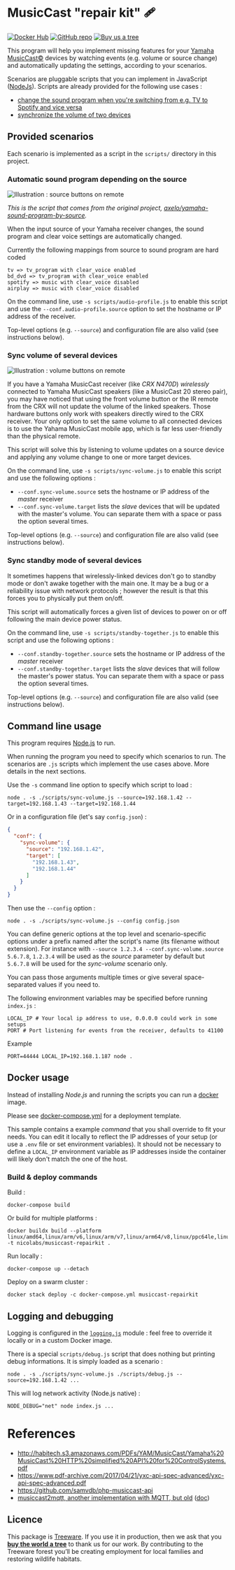 # MusicCast "repair kit" 🩹

[![Docker Hub](https://github.com/nicolabs/musiccast-repairkit/actions/workflows/dockerhub.yml/badge.svg)](https://hub.docker.com/r/nicolabs/musiccast-repairkit) [![GitHub repo](https://img.shields.io/badge/GitHub-repo-pink.svg?logo=github)](https://github.com/nicolabs/musiccast-repairkit) [![Buy us a tree](https://img.shields.io/badge/Plant%20trees-%F0%9F%8C%B3-lightgreen)](https://plant.treeware.earth/nicolabs/musiccast-repairkit)

This program will help you implement missing features for your [Yamaha MusicCast©](https://usa.yamaha.com/products/contents/audio_visual/musiccast/index.html) devices by watching events (e.g. volume or source change) and automatically updating the settings, according to your scenarios.

Scenarios are pluggable scripts that you can implement in JavaScript ([NodeJs](https://nodejs.org/)).
Scripts are already provided for the following use cases :

- [change the sound program when you're switching from e.g. TV to Spotify and vice versa](#automatic-sound-program-depending-on-the-source)
- [synchronize the volume of two devices](#sync-volume-of-several-devices)



## Provided scenarios

Each scenario is implemented as a script in the `scripts/` directory in this project.

### Automatic sound program depending on the source

![Illustration : source buttons on remote](doc/source-buttons.png)

*This is the script that comes from the original project, [axelo/yamaha-sound-program-by-source](https://github.com/axelo/yamaha-sound-program-by-source).*

When the input source of your Yamaha receiver changes, the sound program and clear voice settings are automatically changed.

Currently the following mappings from source to sound program are hard coded

    tv => tv_program with clear_voice enabled
    bd_dvd => tv_program with clear_voice enabled
    spotify => music with clear_voice disabled
    airplay => music with clear_voice disabled

On the command line, use `-s scripts/audio-profile.js` to enable this script and use the `--conf.audio-profile.source` option to set the hostname or IP address of the receiver.

Top-level options (e.g. `--source`) and configuration file are also valid (see instructions below).


### Sync volume of several devices

![Illustration : volume buttons on remote](doc/volume-buttons.png)

If you have a Yamaha MusicCast receiver (like *CRX N470D*) *wirelessly* connected to Yamaha MusicCast speakers (like a MusicCast 20 stereo pair), you may have noticed that using the front volume button or the IR remote from the CRX will not update the volume of the linked speakers. Those hardware buttons only work with speakers directly wired to the CRX receiver. Your only option to set the same volume to all connected devices is to use the Yahama MusicCast mobile app, which is far less user-friendly than the physical remote.

This script will solve this by listening to volume updates on a source device and applying any volume change to one or more target devices.

On the command line, use `-s scripts/sync-volume.js` to enable this script and use the following options :
- `--conf.sync-volume.source` sets the hostname or IP address of the *master* receiver
- `--conf.sync-volume.target` lists the *slave* devices that will be updated with the master's volume. You can separate them with a space or pass the option several times.

Top-level options (e.g. `--source`) and configuration file are also valid (see instructions below).


### Sync standby mode of several devices

It sometimes happens that wirelessly-linked devices don't go to standby mode or don't awake together with the main one.
It may be a bug or a reliability issue with network protocols ; however the result is that this forces you to physically put them on/off.

This script will automatically forces a given list of devices to power on or off following the main device power status.

On the command line, use `-s scripts/standby-together.js` to enable this script and use the following options :
- `--conf.standby-together.source` sets the hostname or IP address of the *master* receiver
- `--conf.standby-together.target` lists the *slave* devices that will follow the master's power status. You can separate them with a space or pass the option several times.

Top-level options (e.g. `--source`) and configuration file are also valid (see instructions below).


## Command line usage

This program requires [Node.js](https://nodejs.org) to run.

When running the program you need to specify which scenarios to run.
The scenarios are `.js` scripts which implement the use cases above. More details in the next sections.

Use the `-s` command line option to specify which script to load :

    node . -s ./scripts/sync-volume.js --source=192.168.1.42 --target=192.168.1.43 --target=192.168.1.44

Or in a configuration file (let's say `config.json`) :

```json
{
  "conf": {
    "sync-volume": {
      "source": "192.168.1.42",
      "target": [
        "192.168.1.43",
        "192.168.1.44"
      ]
    }
  }
}
```

Then use the `--config` option :

    node . -s ./scripts/sync-volume.js --config config.json

You can define generic options at the top level and scenario-specific options under a prefix named after the script's name (its filename without extension).
For instance with `--source 1.2.3.4 --conf.sync-volume.source 5.6.7.8`, `1.2.3.4` will be used as the *source* parameter by default but `5.6.7.8` will be used for the *sync-volume* scenario only.

You can pass those arguments multiple times or give several space-separated values if you need to.

The following environment variables may be specified before running `index.js` :

    LOCAL_IP # Your local ip address to use, 0.0.0.0 could work in some setups
    PORT # Port listening for events from the receiver, defaults to 41100

Example

    PORT=44444 LOCAL_IP=192.168.1.187 node .



## Docker usage

Instead of installing _Node.js_ and running the scripts you can run a [docker](https://www.docker.com/) image.

Please see [docker-compose.yml](docker-compose.yml) for a deployment template.

This sample contains a example *command* that you shall override to fit your needs.
You can edit it locally to reflect the IP addresses of your setup (or use a `.env` file or set environment variables).
It should not be necessary to define a `LOCAL_IP` environment variable as IP addresses inside the container will likely don't match the one of the host.


### Build & deploy commands

Build :

    docker-compose build

Or build for multiple platforms :

    docker buildx build --platform linux/amd64,linux/arm/v6,linux/arm/v7,linux/arm64/v8,linux/ppc64le,linux/s390x -t nicolabs/musiccast-repairkit .

Run locally :

    docker-compose up --detach

Deploy on a swarm cluster :

    docker stack deploy -c docker-compose.yml musiccast-repairkit



## Logging and debugging

Logging is configured in the [`logging.js`](logging.js) module : feel free to override it locally or in a custom Docker image.

There is a special `scripts/debug.js` script that does nothing but printing debug informations. It is simply loaded as a scenario :

    node . -s ./scripts/sync-volume.js ./scripts/debug.js --source=192.168.1.42 ...


This will log network activity (Node.js native) :

    NODE_DEBUG="net" node index.js ...


# References

- http://habitech.s3.amazonaws.com/PDFs/YAM/MusicCast/Yamaha%20MusicCast%20HTTP%20simplified%20API%20for%20ControlSystems.pdf
- https://www.pdf-archive.com/2017/04/21/yxc-api-spec-advanced/yxc-api-spec-advanced.pdf
- https://github.com/samvdb/php-musiccast-api
- [musiccast2mqtt, another implementation with MQTT, but old](https://github.com/ppt000/musiccast2mqtt) ([doc](https://musiccast2mqtt.readthedocs.io/en/latest/))


## Licence

This package is [Treeware](https://treeware.earth). If you use it in production, then we ask that you [**buy the world a tree**](https://plant.treeware.earth/nicolabs/musiccast-repairkit) to thank us for our work. By contributing to the Treeware forest you’ll be creating employment for local families and restoring wildlife habitats.
